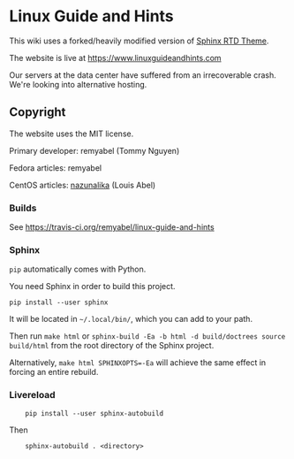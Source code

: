 # Linux Guide and Hints

This wiki uses a forked/heavily modified version of [Sphinx RTD Theme](https://github.com/snide/sphinx_rtd_theme).

The website is live at https://www.linuxguideandhints.com

Our servers at the data center have suffered from an irrecoverable crash.
We're looking into alternative hosting.

## Copyright

The website uses the MIT license.

Primary developer: remyabel (Tommy Nguyen)

Fedora articles: remyabel

CentOS articles: [nazunalika](https://github.com/nazunalika) (Louis Abel)

### Builds

See https://travis-ci.org/remyabel/linux-guide-and-hints

### Sphinx

`pip` automatically comes with Python.

You need Sphinx in order to build this project.

    pip install --user sphinx

It will be located in `~/.local/bin/`, which you can add to your path.

Then run `make html` or `sphinx-build -Ea -b html -d build/doctrees
source build/html` from the root directory of the Sphinx project.

Alternatively, `make html SPHINXOPTS=-Ea` will achieve the same effect
in forcing an entire rebuild.

### Livereload

		pip install --user sphinx-autobuild

Then

		sphinx-autobuild . <directory>
